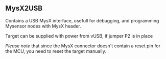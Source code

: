 ## MysX2USB

Contains a USB MysX interface, usefull for debugging, and programming Mysensor nodes with MysX header.

Target can be supplied with power from vUSB, if jumper P2 is in place

*Please note* that since the MysX connector doesn't contain a reset pin for the MCU, you need to reset the target manually.

